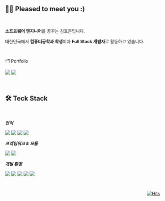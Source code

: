 <div align=left> 
  
  ## 👋🏻 Pleased to meet you :)

  <br>

  **소프트웨어 엔지니어**를 꿈꾸는 김호준입니다.

  대한민국에서 **컴퓨터공학과 학생**이자 **Full Stack 개발자**로 활동하고 있습니다.
  
  <br>

  🗂 Portfolio
  
  <a href="https://bedecked-trapezoid-a3f.notion.site/84f74bb7bc81466e8d684d8ce5942167"><img src="https://img.shields.io/badge/Notion-white?style=flat-square&logo=Notion&logoColor=000000&link=https://www.linkedin.com/in/%ED%98%B8%EC%A4%80-%EA%B9%80-a2302523b/"/></a>
  <a href="https://www.linkedin.com/in/%ED%98%B8%EC%A4%80-%EA%B9%80-a2302523b/"><img src="https://img.shields.io/badge/LinkedIn-0A66C2?style=flat-square&logo=linkedIn&logoColor=white&link=https://www.linkedin.com/in/%ED%98%B8%EC%A4%80-%EA%B9%80-a2302523b/"/></a>
  
</div>
  
  </br>

## 🛠 Teck Stack

  <br>

<div align=left>
  
  _**언어**_
  
  <img src="https://img.shields.io/badge/C++-00599C?style=flat-square&logo=c%2B%2B&logoColor=white"/></a>
  <img src="https://img.shields.io/badge/Python-3776AB?style=flat-square&logo=Python&logoColor=white"/></a>
  <img src="https://img.shields.io/badge/JavaScript-black?style=flat-square&logo=JavaScript&logoColor=F7DF1E"/></a>
  <img src="https://img.shields.io/badge/TypeScript-3178C6?style=flat-square&logo=TypeScript&logoColor=white"/></a>
  
  _**프레임워크 & 모듈**_
  
  <img src="https://img.shields.io/badge/React & React Native-20232a?style=flat-square&logo=React&logoColor=61DAFB"/></a>
  <img src="https://img.shields.io/badge/Express-black?style=flat-square&logo=Express&logoColor=white"/></a>
  
  _**개발 환경**_
  
  <img src="https://img.shields.io/badge/Android Studio-3DDC84?style=flat-square&logo=Android Studio&logoColor=white"/></a>
  <img src="https://img.shields.io/badge/Git-F05032?style=flat-square&logo=Git&logoColor=white"/></a>
  <img src="https://img.shields.io/badge/Amazon AWS-232F3E?style=flat-square&logo=Amazon AWS&logoColor=FF9900"/></a>
  <img src="https://img.shields.io/badge/MySQL-4479A1?style=flat-square&logo=MySQL&logoColor=white"/></a>
  <img src="https://img.shields.io/badge/MongoDB-47A248?style=flat-square&logo=MongoDB&logoColor=white"/></a>
  
</div>

</br>

<div align=right>

  [![Hits](https://hits.seeyoufarm.com/api/count/incr/badge.svg?url=https%3A%2F%2Fgithub.com%2FHoooooou-Jun&count_bg=%23CD1D1D&title_bg=%233F3F3F&icon=github.svg&icon_color=%23FFFFFF&title=Github&edge_flat=true)](https://hits.seeyoufarm.com)

</div>
